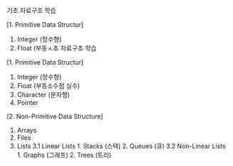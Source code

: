 기초 자료구조 학습

[1. Primitive Data Structur]
1. Integer (정수형)
2. Float (부동ㅅ초 자료구조 학습

[1. Primitive Data Structur]
1. Integer (정수형)
2. Float (부동소수점 실수)
3. Character (문자형)
4. Pointer

[2. Non-Primitive Data Structure]
1. Arrays
2. Files
3. Lists
       3.1 Linear Lists
           1. Stacks (스택)
           2. Queues (큐)
       3.2 Non-Linear Lists
           1. Graphs (그래프)
           2. Trees (트리)
